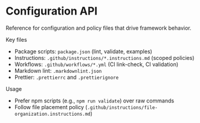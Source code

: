 # Configuration API

Reference for configuration and policy files that drive framework behavior.

Key files

- Package scripts: `package.json` (lint, validate, examples)
- Instructions: `.github/instructions/*.instructions.md` (scoped policies)
- Workflows: `.github/workflows/*.yml` (CI link-check, CI validation)
- Markdown lint: `.markdownlint.json`
- Prettier: `.prettierrc` and `.prettierignore`

Usage

- Prefer npm scripts (e.g., `npm run validate`) over raw commands
- Follow file placement policy (`.github/instructions/file-organization.instructions.md`)

